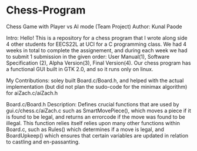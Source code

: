 # Chess-Program
Chess Game with Player vs AI mode (Team Project)
Author: Kunal Paode

Intro:
Hello! This is a repository for a chess program that I wrote along side 4 other students for EECS22L at UCI for a C programming class. We had 4 weeks in total to complete the assignement, and during each week we had to submit 1 submission in the given order: User Manual(1), Software Specification (2), Alpha Version(3), Final Version(4). Our chess program has a functional GUI built in GTK 2.0, and so it runs only on linux.

My Contributions: soley built Board.c/Board.h, and helped with the actual implementation (but did not plan the sudo-code for the minimax algorithm) for aiZach.c/aiZach.h

Board.c/Board.h Description: Defines crucial functions that are used by gui.c/chess.c/aiZach.c
such as SmartMovePiece(), which moves a piece if it is found to be legal, and returns an errorcode if the move was found to be illegal. This function relies itself relies upon many other functions within Board.c, such as Rules() which determines if a move is legal, and BoardUpkeep() which ensures that certain variables are updated in relation to castling and en-passanting. 
